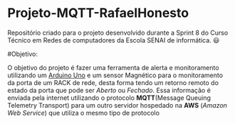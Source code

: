 # Projeto-MQTT-RafaelHonesto  
Repositório criado para o projeto desenvolvido durante a Sprint 8 do Curso Técnico em Redes de computadores da Escola SENAI de informática. :smiley:

#Objetivo:

O objetivo do projeto é fazer uma ferramenta de alerta e monitoramento utilizando um [Arduino Uno](https://www.arduino.cc/) e um sensor Magnético para o monitoramento da porta de um RACK de rede, desta forma tendo um retorno remoto do estado da porta que pode ser *Aberto* ou *Fechado*. Essa informação é enviada pela internet utilizando o protocolo **MQTT**(Message Queuing Telemetry Transport) para um outro servidor hospedado na **AWS** (*Amazon Web Service*) que utiliza o mesmo tipo de protocolo 
